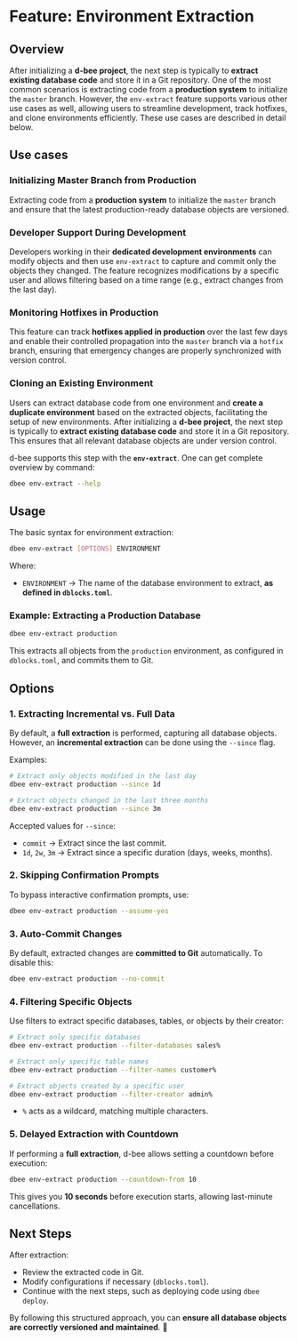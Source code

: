 # Feature: Environment Extraction

## Overview
After initializing a **d-bee project**, the next step is typically to **extract existing database code** and store it in a Git repository. One of the most common scenarios is extracting code from a **production system** to initialize the `master` branch. However, the `env-extract` feature supports various other use cases as well, allowing users to streamline development, track hotfixes, and clone environments efficiently. These use cases are described in detail below.

## Use cases
### **Initializing Master Branch from Production**
Extracting code from a **production system** to initialize the `master` branch and ensure that the latest production-ready database objects are versioned.

### **Developer Support During Development**
Developers working in their **dedicated development environments** can modify objects and then use `env-extract` to capture and commit only the objects they changed. The feature recognizes modifications by a specific user and allows filtering based on a time range (e.g., extract changes from the last day).

### **Monitoring Hotfixes in Production**
This feature can track **hotfixes applied in production** over the last few days and enable their controlled propagation into the `master` branch via a `hotfix` branch, ensuring that emergency changes are properly synchronized with version control.

### **Cloning an Existing Environment**
Users can extract database code from one environment and **create a duplicate environment** based on the extracted objects, facilitating the setup of new environments.
After initializing a **d-bee project**, the next step is typically to **extract existing database code** and store it in a Git repository. This ensures that all relevant database objects are under version control.

d-bee supports this step with the **`env-extract`**. One can get complete overview by command:
```bash
dbee env-extract --help
```

## Usage
The basic syntax for environment extraction:
```bash
dbee env-extract [OPTIONS] ENVIRONMENT
```

Where:
- `ENVIRONMENT` → The name of the database environment to extract, **as defined in `dblocks.toml`**.

### Example: Extracting a Production Database
```bash
dbee env-extract production
```

This extracts all objects from the `production` environment, as configured in `dblocks.toml`, and commits them to Git.

## Options
### **1. Extracting Incremental vs. Full Data**
By default, a **full extraction** is performed, capturing all database objects. However, an **incremental extraction** can be done using the `--since` flag.

Examples:
```bash
# Extract only objects modified in the last day
dbee env-extract production --since 1d

# Extract objects changed in the last three months
dbee env-extract production --since 3m
```

Accepted values for `--since`:
- `commit` → Extract since the last commit.
- `1d`, `2w`, `3m` → Extract since a specific duration (days, weeks, months).

### **2. Skipping Confirmation Prompts**
To bypass interactive confirmation prompts, use:
```bash
dbee env-extract production --assume-yes
```

### **3. Auto-Commit Changes**
By default, extracted changes are **committed to Git** automatically. To disable this:
```bash
dbee env-extract production --no-commit
```

### **4. Filtering Specific Objects**
Use filters to extract specific databases, tables, or objects by their creator:
```bash
# Extract only specific databases
dbee env-extract production --filter-databases sales%

# Extract only specific table names
dbee env-extract production --filter-names customer%

# Extract objects created by a specific user
dbee env-extract production --filter-creator admin%
```
- `%` acts as a wildcard, matching multiple characters.

### **5. Delayed Extraction with Countdown**
If performing a **full extraction**, d-bee allows setting a countdown before execution:
```bash
dbee env-extract production --countdown-from 10
```
This gives you **10 seconds** before execution starts, allowing last-minute cancellations.

## Next Steps
After extraction:
- Review the extracted code in Git.
- Modify configurations if necessary (`dblocks.toml`).
- Continue with the next steps, such as deploying code using `dbee deploy`.

By following this structured approach, you can **ensure all database objects are correctly versioned and maintained**. 🚀
